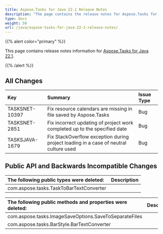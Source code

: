 ```yaml
---
title: Aspose.Tasks for Java 22.1 Release Notes
description: "The page contains the release notes for Aspose.Tasks for Java 22.1."
type: docs
weight: 50
url: /java/aspose-tasks-for-java-22-1-release-notes/
---
```


{{% alert color="primary" %}}

This page contains release notes information for [Aspose.Tasks for Java 22.1](https://downloads.aspose.com/tasks/java/new-releases/aspose.tasks-for-java-22.1/).

{{% /alert %}}

## **All Changes**
|**Key**|**Summary**|**Issue Type**|
| :- | :- | :- |
| TASKSNET-10397 | Fix resource calendars are missing in file saved by Aspose.Tasks | Bug |
| TASKSNET-2851 | Fix incorrect updating of project work completed up to the specified date | Bug |
| TASKSJAVA-1679 | Fix StackOverflow exception during project loading in a case of neutral culture used | Bug |

## **Public API and Backwards Incompatible Changes**
|**The following public types were deleted:**|**Description**|
| :- | :- |
| com.aspose.tasks.TaskToBarTextConverter |  |

|**The following public methods and properties were deleted:**|**Description**|
| :- | :- |
| com.aspose.tasks.ImageSaveOptions.SaveToSeparateFiles |  |
| com.aspose.tasks.BarStyle.BarTextConverter |  |